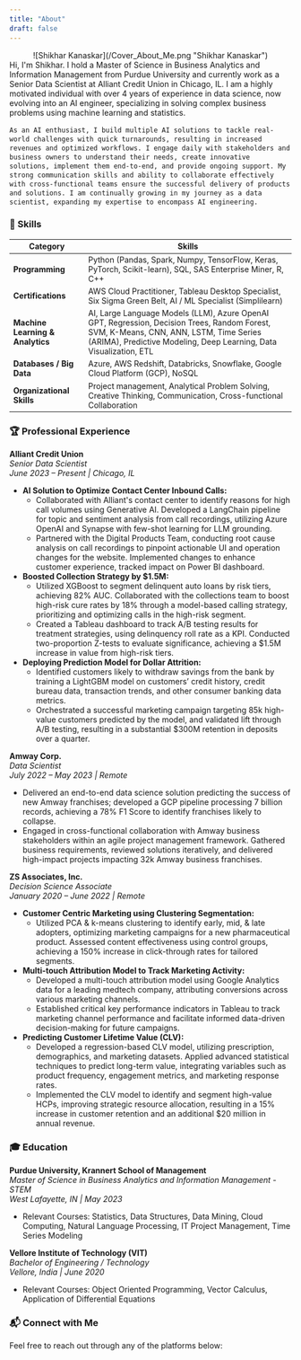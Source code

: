 ```yaml
---
title: "About"
draft: false
---
```

<div style="text-align: center;">
  ![Shikhar Kanaskar](/Cover_About_Me.png "Shikhar Kanaskar")
</div>
    Hi, I'm Shikhar. I hold a Master of Science in Business Analytics and Information Management from Purdue University and currently work as a Senior Data Scientist at Alliant Credit Union in Chicago, IL. I am a highly motivated individual with over 4 years of experience in data science, now evolving into an AI engineer, specializing in solving complex business problems using machine learning and statistics.
    
    As an AI enthusiast, I build multiple AI solutions to tackle real-world challenges with quick turnarounds, resulting in increased revenues and optimized workflows. I engage daily with stakeholders and business owners to understand their needs, create innovative solutions, implement them end-to-end, and provide ongoing support. My strong communication skills and ability to collaborate effectively with cross-functional teams ensure the successful delivery of products and solutions. I am continually growing in my journey as a data scientist, expanding my expertise to encompass AI engineering.


### 📌 Skills
| **Category**                     | **Skills**                                                                                          |
|----------------------------------|-----------------------------------------------------------------------------------------------------|
| **Programming**                  | Python (Pandas, Spark, Numpy, TensorFlow, Keras, PyTorch, Scikit-learn), SQL, SAS Enterprise Miner, R, C++ |
| **Certifications**               | AWS Cloud Practitioner, Tableau Desktop Specialist, Six Sigma Green Belt, AI / ML Specialist (Simplilearn) |
| **Machine Learning & Analytics** | AI, Large Language Models (LLM), Azure OpenAI GPT, Regression, Decision Trees, Random Forest, SVM, K-Means, CNN, ANN, LSTM, Time Series (ARIMA), Predictive Modeling, Deep Learning, Data Visualization, ETL |
| **Databases / Big Data**         | Azure, AWS Redshift, Databricks, Snowflake, Google Cloud Platform (GCP), NoSQL                      |
| **Organizational Skills**        | Project management, Analytical Problem Solving, Creative Thinking, Communication, Cross-functional Collaboration |

### 🏆 Professional Experience

**Alliant Credit Union**  
*Senior Data Scientist*  
*June 2023 – Present | Chicago, IL*  
- **AI Solution to Optimize Contact Center Inbound Calls:**  
  - Collaborated with Alliant's contact center to identify reasons for high call volumes using Generative AI. Developed a LangChain pipeline for topic and sentiment analysis from call recordings, utilizing Azure OpenAI and Synapse with few-shot learning for LLM grounding.  
  - Partnered with the Digital Products Team, conducting root cause analysis on call recordings to pinpoint actionable UI and operation changes for the website. Implemented changes to enhance customer experience, tracked impact on Power BI dashboard.
- **Boosted Collection Strategy by $1.5M:**  
  - Utilized XGBoost to segment delinquent auto loans by risk tiers, achieving 82% AUC. Collaborated with the collections team to boost high-risk cure rates by 18% through a model-based calling strategy, prioritizing and optimizing calls in the high-risk segment.  
  - Created a Tableau dashboard to track A/B testing results for treatment strategies, using delinquency roll rate as a KPI. Conducted two-proportion Z-tests to evaluate significance, achieving a $1.5M increase in value from high-risk tiers.
- **Deploying Prediction Model for Dollar Attrition:**  
  - Identified customers likely to withdraw savings from the bank by training a LightGBM model on customers’ credit history, credit bureau data, transaction trends, and other consumer banking data metrics.  
  - Orchestrated a successful marketing campaign targeting 85k high-value customers predicted by the model, and validated lift through A/B testing, resulting in a substantial $300M retention in deposits over a quarter.

**Amway Corp.**  
*Data Scientist*  
*July 2022 – May 2023 | Remote*  
- Delivered an end-to-end data science solution predicting the success of new Amway franchises; developed a GCP pipeline processing 7 billion records, achieving a 78% F1 Score to identify franchises likely to collapse.  
- Engaged in cross-functional collaboration with Amway business stakeholders within an agile project management framework. Gathered business requirements, reviewed solutions iteratively, and delivered high-impact projects impacting 32k Amway business franchises.

**ZS Associates, Inc.**  
*Decision Science Associate*  
*January 2020 – June 2022 | Remote*  
- **Customer Centric Marketing using Clustering Segmentation:**  
  - Utilized PCA & k-means clustering to identify early, mid, & late adopters, optimizing marketing campaigns for a new pharmaceutical product. Assessed content effectiveness using control groups, achieving a 150% increase in click-through rates for tailored segments.  
- **Multi-touch Attribution Model to Track Marketing Activity:**  
  - Developed a multi-touch attribution model using Google Analytics data for a leading medtech company, attributing conversions across various marketing channels.  
  - Established critical key performance indicators in Tableau to track marketing channel performance and facilitate informed data-driven decision-making for future campaigns.  
- **Predicting Customer Lifetime Value (CLV):**  
  - Developed a regression-based CLV model, utilizing prescription, demographics, and marketing datasets. Applied advanced statistical techniques to predict long-term value, integrating variables such as product frequency, engagement metrics, and marketing response rates.  
  - Implemented the CLV model to identify and segment high-value HCPs, improving strategic resource allocation, resulting in a 15% increase in customer retention and an additional $20 million in annual revenue.

### 🎓 Education

**Purdue University, Krannert School of Management**  
*Master of Science in Business Analytics and Information Management - STEM*  
*West Lafayette, IN | May 2023*  
- Relevant Courses: Statistics, Data Structures, Data Mining, Cloud Computing, Natural Language Processing, IT Project Management, Time Series Modeling

**Vellore Institute of Technology (VIT)**  
*Bachelor of Engineering / Technology*  
*Vellore, India | June 2020*  
- Relevant Courses: Object Oriented Programming, Vector Calculus, Application of Differential Equations

### 📬 Connect with Me

Feel free to reach out through any of the platforms below:

